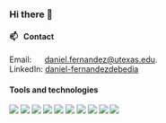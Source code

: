 ### Hi there 👋

#### 📫 &nbsp;&nbsp;Contact
Email:&nbsp;&nbsp;&nbsp;&nbsp;&nbsp; [daniel.fernandez@utexas.edu](mailto:daniel.fernandez@utexas.edu). <br />
LinkedIn: [daniel-fernandezdebedia](https://www.linkedin.com/in/daniel-fernandezdebedia/) <br />

#### Tools and technologies

![](https://img.shields.io/badge/Code-Python-informational?style=?style=flat-square&logo=python&logoColor=white&color=2bbc8a)
![](https://img.shields.io/badge/Code-C++-informational?style=?style=flat-square&logo=cplusplus&logoColor=white&color=2bbc8a)
![](https://img.shields.io/badge/Code-C%23-informational?style=?style=flat-square&logo=csharp&logoColor=white&color=2bbc8a)
![](https://img.shields.io/badge/Code-Javascript-informational?style=?style=flat-square&logo=javascript&logoColor=white&color=2bbc8a)
![](https://img.shields.io/badge/Code-Typescript-informational?style=?style=flat-square&logo=typescript&logoColor=white&color=2bbc8a)
![](https://img.shields.io/badge/Code-php-informational?style=?style=flat-square&logo=php&logoColor=white&color=2bbc8a)
![](https://img.shields.io/badge/Tool-Sql-informational?style=?style=flat-square&logo=mysql&logoColor=white&color=2bbc8a)
![](https://img.shields.io/badge/OS-Linux-informational?style=?style=flat-square&logo=linux&logoColor=white&color=2bbc8a)
![](https://img.shields.io/badge/OS-macOS-informational?style=?style=flat-square&logo=apple&logoColor=white&color=2bbc8a)
![](https://img.shields.io/badge/OS-Windows-informational?style=?style=flat-square&logo=windows&logoColor=white&color=2bbc8a)


<!--
**dferndz/dferndz** is a ✨ _special_ ✨ repository because its `README.md` (this file) appears on your GitHub profile.

Here are some ideas to get you started:

- 🔭 I’m currently working on ...
- 🌱 I’m currently learning ...
- 👯 I’m looking to collaborate on ...
- 🤔 I’m looking for help with ...
- 💬 Ask me about ...
- 📫 How to reach me: ...
- 😄 Pronouns: ...
- ⚡ Fun fact: ...
-->
